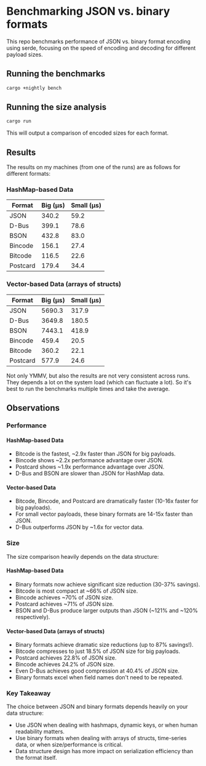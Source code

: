 # Benchmarking JSON vs. binary formats

This repo benchmarks performance of JSON vs. binary format encoding using serde, focusing on the
speed of encoding and decoding for different payload sizes.

## Running the benchmarks

```bash
cargo +nightly bench
```

## Running the size analysis

```bash
cargo run
```

This will output a comparison of encoded sizes for each format.

## Results

The results on my machines (from one of the runs) are as follows for different formats:

### HashMap-based Data

| Format    | Big (µs) | Small (µs) |
| --------- | -------- | ---------- |
| JSON      |  340.2   |  59.2      |
| D-Bus     |  399.1   |  78.6      |
| BSON      |  432.8   |  83.0      |
| Bincode   |  156.1   |  27.4      |
| Bitcode   |  116.5   |  22.6      |
| Postcard  |  179.4   |  34.4      |

### Vector-based Data (arrays of structs)

| Format    | Big (µs) | Small (µs) |
| --------- | -------- | ---------- |
| JSON      | 5690.3   | 317.9      |
| D-Bus     | 3649.8   | 180.5      |
| BSON      | 7443.1   | 418.9      |
| Bincode   |  459.4   |  20.5      |
| Bitcode   |  360.2   |  22.1      |
| Postcard  |  577.9   |  24.6      |

Not only YMMV, but also the results are not very consistent across runs. They depends a lot on the
system load (which can fluctuate a lot). So it's best to run the benchmarks multiple times and take
the average.

## Observations

### Performance

#### HashMap-based Data

- Bitcode is the fastest, ~2.9x faster than JSON for big payloads.
- Bincode shows ~2.2x performance advantage over JSON.
- Postcard shows ~1.9x performance advantage over JSON.
- D-Bus and BSON are slower than JSON for HashMap data.

#### Vector-based Data

- Bitcode, Bincode, and Postcard are dramatically faster (10-16x faster for big payloads).
- For small vector payloads, these binary formats are 14-15x faster than JSON.
- D-Bus outperforms JSON by ~1.6x for vector data.

### Size

The size comparison heavily depends on the data structure:

#### HashMap-based Data

- Binary formats now achieve significant size reduction (30-37% savings).
- Bitcode is most compact at ~66% of JSON size.
- Bincode achieves ~70% of JSON size.
- Postcard achieves ~71% of JSON size.
- BSON and D-Bus produce larger outputs than JSON (~121% and ~120% respectively).

#### Vector-based Data (arrays of structs)

- Binary formats achieve dramatic size reductions (up to 87% savings!).
- Bitcode compresses to just 18.5% of JSON size for big payloads.
- Postcard achieves 22.8% of JSON size.
- Bincode achieves 24.2% of JSON size.
- Even D-Bus achieves good compression at 40.4% of JSON size.
- Binary formats excel when field names don't need to be repeated.

### Key Takeaway

The choice between JSON and binary formats depends heavily on your data structure:
- Use JSON when dealing with hashmaps, dynamic keys, or when human readability matters.
- Use binary formats when dealing with arrays of structs, time-series data, or when size/performance is critical.
- Data structure design has more impact on serialization efficiency than the format itself.
